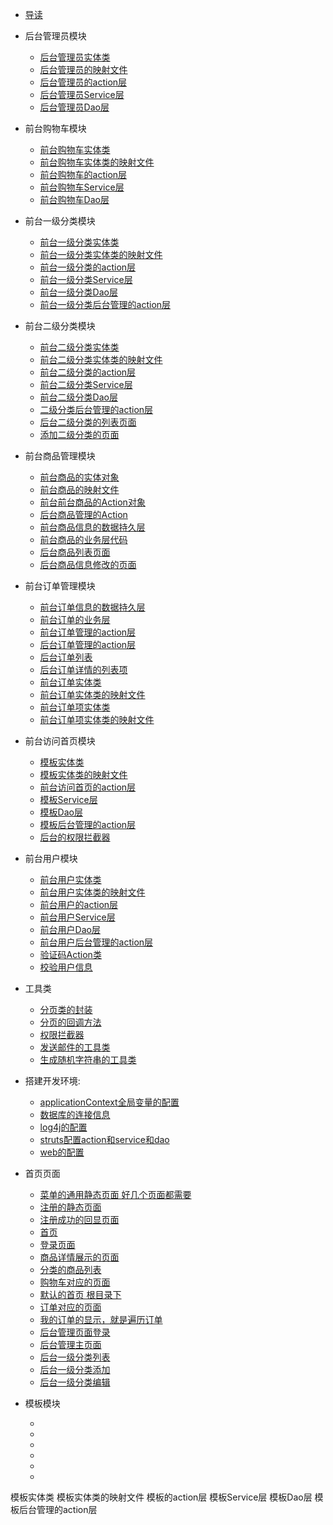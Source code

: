 * [导读](README.md)



* 后台管理员模块
     * [后台管理员实体类](/src/cn/itcast/shop/adminuser/vo/AdminUser.java)
	 * [后台管理员的映射文件](/src/cn/itcast/shop/adminuser/vo/AdminUser.hbm.xml)
	 * [后台管理员的action层](/src/cn/itcast/shop/adminuser/action/AdminUserAction.java)
	 * [后台管理员Service层](/src/cn/itcast/shop/adminuser/service/AdminUserService.java)
	 * [后台管理员Dao层](/src/cn/itcast/shop/adminuser/dao/AdminUserDao.java)
* 前台购物车模块
 	 * [前台购物车实体类](/src/cn/itcast/shop/cart/vo/Cart.java) 	
	 * [前台购物车实体类的映射文件](/src/cn/itcast/shop/cart/vo/CartItem.java)
	 * [前台购物车的action层](/src/cn/itcast/shop/cart/action/CartAction.java)
	 * [前台购物车Service层]()
	 * [前台购物车Dao层]()

* 前台一级分类模块
 	 * [前台一级分类实体类](/src/cn/itcast/shop/category/vo/Category.java) 	
	 * [前台一级分类实体类的映射文件](/src/cn/itcast/shop/category/vo/Category.hbm.xml)
	 * [前台一级分类的action层](/src/cn/itcast/shop/category/action/CategoryAction.java)
	 * [前台一级分类Service层](/src/cn/itcast/shop/category/service/CategoryService.java)
	 * [前台一级分类Dao层](/src/cn/itcast/shop/category/dao/CategoryDao.java)
	 * [前台一级分类后台管理的action层](/src/cn/itcast/shop/category/adminaction/AdminCategoryAction.java)

* 前台二级分类模块
 	 * [前台二级分类实体类](/src/cn/itcast/shop/categorysecond/vo/CategorySecond.java) 	
	 * [前台二级分类实体类的映射文件](/src/cn/itcast/shop/categorysecond/vo/CategorySecond.hbm.xml)
	 * [前台二级分类的action层]()
	 * [前台二级分类Service层](/src/cn/itcast/shop/categorysecond/service/CategorySecondService.java)
	 * [前台二级分类Dao层](/src/cn/itcast/shop/categorysecond/dao/CategorySecondDao.java)
	 * [二级分类后台管理的action层](/src/cn/itcast/shop/categorysecond/adminaction/AdminCategorySecondAction.java)
	 * [后台二级分类的列表页面](/WebRoot/admin/categorysecond/list.jsp)
	 * [添加二级分类的页面](/WebRoot/admin/categorysecond/add.jsp)

* 前台商品管理模块  
	 * [前台商品的实体对象](/src/cn/itcast/shop/product/vo/Product.java)
	 * [前台商品的映射文件](/src/cn/itcast/shop/product/vo/Product.hbm.xml)
	 * [前台前台商品的Action对象](/src/cn/itcast/shop/product/action/ProductAction.java)
	 * [后台商品管理的Action](/src/cn/itcast/shop/product/adminaction/AdminProductAction.java)	
	 * [前台商品信息的数据持久层](/src/cn/itcast/shop/product/dao/ProductDao.java)
	 * [前台商品的业务层代码](/src/cn/itcast/shop/product/service/ProductService.java)	
	 * [后台商品列表页面](/WebRoot/admin/product/list.jsp)
	 * [后台商品信息修改的页面](/WebRoot/admin/product/edit.jsp)
* 前台订单管理模块  
	 * [前台订单信息的数据持久层](/src/cn/itcast/shop/order/dao/OrderDao.java)
	 * [前台订单的业务层](/src/cn/itcast/shop/order/service/OrderService.java)
	 * [前台订单管理的action层](/src/cn/itcast/shop/order/action/OrderAction.java)
	 * [后台订单管理的action层](/src/cn/itcast/shop/order/adminaction/AdminOrderAction.java)
	 * [后台订单列表](/WebRoot/admin/order/list.jsp)
	 * [后台订单详情的列表项](/WebRoot/admin/order/orderItem.jsp)
	 * [前台订单实体类](/src/cn/itcast/shop/order/vo/Order.java) 	
	 * [前台订单实体类的映射文件](/src/cn/itcast/shop/order/vo/Order.hbm.xml)
	 * [前台订单项实体类](/src/cn/itcast/shop/order/vo/OrderItem.java) 	
	 * [前台订单项实体类的映射文件](/src/cn/itcast/shop/order/vo/OrderItem.hbm.xml)

* 前台访问首页模块
 	 * [模板实体类]() 	
	 * [模板实体类的映射文件]()
	 * [前台访问首页的action层](/src/cn/itcast/shop/index/action/IndexAction.java)
	 * [模板Service层]()
	 * [模板Dao层]()
	 * [模板后台管理的action层]()
	 * [后台的权限拦截器](/src/cn/itcast/shop/interceptor/PrivilegeInterceptor.java)

* 前台用户模块
 	 * [前台用户实体类](/src/cn/itcast/shop/user/vo/User.java) 	
	 * [前台用户实体类的映射文件](/src/cn/itcast/shop/user/vo/User.hbm.xml)
	 * [前台用户的action层](/src/cn/itcast/shop/user/action/UserAction.java)
	 * [前台用户Service层](/src/cn/itcast/shop/user/service/UserService.java)
	 * [前台用户Dao层](/src/cn/itcast/shop/user/dao/UserDao.java)
	 * [前台用户后台管理的action层](/src/cn/itcast/shop/user/adminaction/UserAdminAction.java)
	 * [验证码Action类](/src/cn/itcast/shop/user/action/CheckImgAction.java)
	 * [校验用户信息](/src/cn/itcast/shop/user/action/UserAction-user_regist-validation.xml)

* 工具类	 
	 * [分页类的封装](/src/cn/itcast/shop/utils/PageBean.java)
	 * [分页的回调方法](/src/cn/itcast/shop/utils/PageHibernateCallback.java)  
	 * [权限拦截器](/src/cn/itcast/shop/interceptor/PrivilegeInterceptor.java)	
	 * [发送邮件的工具类](/src/cn/itcast/shop/utils/MailUitls.java)
	 * [生成随机字符串的工具类](/src/cn/itcast/shop/utils/UUIDUtils.java)  


* 搭建开发环境:     
     * [applicationContext全局变量的配置](/src/applicationContext.xml) 	
	 * [ 数据库的连接信息](/src/jdbc.properties)
	 * [log4j的配置](/src/log4j.properties)
	 * [struts配置action和service和dao](/src/struts.xml)
	 * [web的配置](/WebRoot/WEB-INF/web.xml)
	
* 首页页面
    
     * [菜单的通用静态页面 好几个页面都需要](/WebRoot/WEB-INF/jsp/menu.jsp)
     * [注册的静态页面](/WebRoot/WEB-INF/jsp/regist.jsp)
     * [注册成功的回显页面](/WebRoot/WEB-INF/jsp/msg.jsp) 
     * [首页](/WebRoot/WEB-INF/jsp/index.jsp)
     * [登录页面](/WebRoot/WEB-INF/jsp/login.jsp)  
     * [商品详情展示的页面](/WebRoot/WEB-INF/jsp/product.jsp)
     * [分类的商品列表](/WebRoot/WEB-INF/jsp/productList.jsp)
     * [购物车对应的页面](/WebRoot/WEB-INF/jsp/cart.jsp)
     * [默认的首页  根目录下](/WebRoot/WEB-INF/jsp/index.jsp)
     * [订单对应的页面](/WebRoot/WEB-INF/jsp/order.jsp)
     * [我的订单的显示，就是遍历订单](/WebRoot/WEB-INF/jsp/orderList.jsp) 
     * [后台管理页面登录](/WebRoot/admin/index.jsp)
     * [后台管理主页面](/WebRoot/admin/home.jsp)
     * [后台一级分类列表](/WebRoot/admin/category/list.jsp)
     * [后台一级分类添加](/WebRoot/admin/category/add.jsp)
     * [后台一级分类编辑](/WebRoot/admin/category/edit.jsp)     




* 模板模块
 	 * []() 	
	 * []()
	 * []()
	 * []()
	 * []()
	 * []()

模板实体类
模板实体类的映射文件
模板的action层
模板Service层
模板Dao层
模板后台管理的action层
 	 
	

	 

	 



   
     
  

